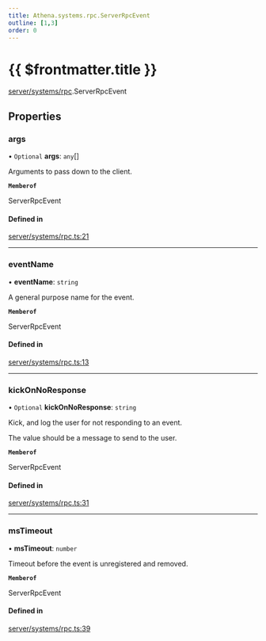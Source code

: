 ```yaml
---
title: Athena.systems.rpc.ServerRpcEvent
outline: [1,3]
order: 0
---
```


# {{ $frontmatter.title }}


[server/systems/rpc](../modules/server_systems_rpc.md).ServerRpcEvent

## Properties

### args

• `Optional` **args**: `any`[]

Arguments to pass down to the client.

**`Memberof`**

ServerRpcEvent

#### Defined in

[server/systems/rpc.ts:21](https://github.com/Stuyk/altv-athena/blob/d9b1cbb/src/core/server/systems/rpc.ts#L21)

___

### eventName

• **eventName**: `string`

A general purpose name for the event.

**`Memberof`**

ServerRpcEvent

#### Defined in

[server/systems/rpc.ts:13](https://github.com/Stuyk/altv-athena/blob/d9b1cbb/src/core/server/systems/rpc.ts#L13)

___

### kickOnNoResponse

• `Optional` **kickOnNoResponse**: `string`

Kick, and log the user for not responding to an event.

The value should be a message to send to the user.

**`Memberof`**

ServerRpcEvent

#### Defined in

[server/systems/rpc.ts:31](https://github.com/Stuyk/altv-athena/blob/d9b1cbb/src/core/server/systems/rpc.ts#L31)

___

### msTimeout

• **msTimeout**: `number`

Timeout before the event is unregistered and removed.

**`Memberof`**

ServerRpcEvent

#### Defined in

[server/systems/rpc.ts:39](https://github.com/Stuyk/altv-athena/blob/d9b1cbb/src/core/server/systems/rpc.ts#L39)
